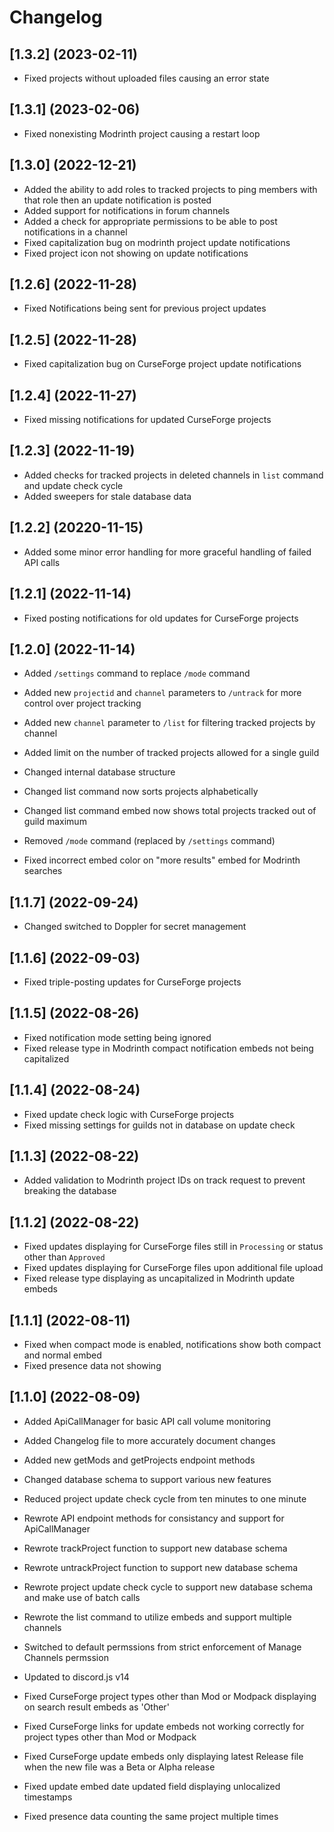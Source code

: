 # Changelog

## \[1.3.2] (2023-02-11)

- Fixed projects without uploaded files causing an error state

## \[1.3.1] (2023-02-06)

- Fixed nonexisting Modrinth project causing a restart loop

## \[1.3.0] (2022-12-21)

- Added the ability to add roles to tracked projects to ping members with that role then an update notification is posted
- Added support for notifications in forum channels
- Added a check for appropriate permissions to be able to post notifications in a channel
- Fixed capitalization bug on modrinth project update notifications
- Fixed project icon not showing on update notifications

## \[1.2.6] (2022-11-28)

- Fixed Notifications being sent for previous project updates

## \[1.2.5] (2022-11-28)

- Fixed capitalization bug on CurseForge project update notifications

## \[1.2.4] (2022-11-27)

- Fixed missing notifications for updated CurseForge projects

## \[1.2.3] (2022-11-19)

- Added checks for tracked projects in deleted channels in `list` command and update check cycle
- Added sweepers for stale database data

## \[1.2.2] (20220-11-15)

- Added some minor error handling for more graceful handling of failed API calls

## \[1.2.1] (2022-11-14)

- Fixed posting notifications for old updates for CurseForge projects

## \[1.2.0] (2022-11-14)

- Added `/settings` command to replace `/mode` command
- Added new `projectid` and `channel` parameters to `/untrack` for more control over project tracking
- Added new `channel` parameter to `/list` for filtering tracked projects by channel
- Added limit on the number of tracked projects allowed for a single guild

- Changed internal database structure
- Changed list command now sorts projects alphabetically
- Changed list command embed now shows total projects tracked out of guild maximum

- Removed `/mode` command (replaced by `/settings` command)

- Fixed incorrect embed color on "more results" embed for Modrinth searches

## \[1.1.7] (2022-09-24)

- Changed switched to Doppler for secret management

## \[1.1.6] (2022-09-03)

- Fixed triple-posting updates for CurseForge projects

## \[1.1.5] (2022-08-26)

- Fixed notification mode setting being ignored
- Fixed release type in Modrinth compact notification embeds not being capitalized

## \[1.1.4] (2022-08-24)

- Fixed update check logic with CurseForge projects
- Fixed missing settings for guilds not in database on update check

## \[1.1.3] (2022-08-22)

- Added validation to Modrinth project IDs on track request to prevent breaking the database

## \[1.1.2] (2022-08-22)

- Fixed updates displaying for CurseForge files still in `Processing` or status other than `Approved`
- Fixed updates displaying for CurseForge files upon additional file upload
- Fixed release type displaying as uncapitalized in Modrinth update embeds

## \[1.1.1] (2022-08-11)

- Fixed when compact mode is enabled, notifications show both compact and normal embed
- Fixed presence data not showing

## \[1.1.0] (2022-08-09)

- Added ApiCallManager for basic API call volume monitoring
- Added Changelog file to more accurately document changes
- Added new getMods and getProjects endpoint methods
- Changed database schema to support various new features

- Reduced project update check cycle from ten minutes to one minute
- Rewrote API endpoint methods for consistancy and support for ApiCallManager
- Rewrote trackProject function to support new database schema
- Rewrote untrackProject function to support new database schema
- Rewrote project update check cycle to support new database schema and make use of batch calls
- Rewrote the list command to utilize embeds and support multiple channels
- Switched to default permssions from strict enforcement of Manage Channels permssion
- Updated to discord.js v14

- Fixed CurseForge project types other than Mod or Modpack displaying on search result embeds as 'Other'
- Fixed CurseForge links for update embeds not working correctly for project types other than Mod or Modpack
- Fixed CurseForge update embeds only displaying latest Release file when the new file was a Beta or Alpha release
- Fixed update embed date updated field displaying unlocalized timestamps
- Fixed presence data counting the same project multiple times
